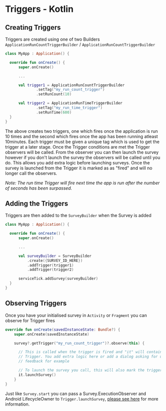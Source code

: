 # Triggers - Kotlin

## Creating Triggers

Triggers are created using one of two Builders `ApplicationRunCountTriggerBuilder` / `ApplicationRunCountTriggerBuilder`

```kotlin
class MyApp : Application() {

  override fun onCreate() {
      super.onCreate()

      ...

      val trigger1 = ApplicationRunCountTriggerBuilder
              .setTag("my_run_count_trigger")
              .setRunCount(10)

      val trigger2 = ApplicationRunTimeTriggerBuilder
              .setTag("my_run_time_trigger")
              .setRunTime(600)
  }
}
```

The above creates two triggers, one which fires once the application is run 10 times and the second which fires once the app has been running atleast 10minutes. Each trigger must be given a unique tag which is used to get the trigger at a later stage. Once the Trigger conditions are met the Trigger observers will be called. From the observer you can then launch the survey however if you don't launch the survey the observers will be called until you do. This allows you add extra logic before launching surveys. Once the survey is launched from the Trigger it is marked as as "fired" and will no longer call the observers.

_Note: The run time Trigger will fire next time the app is run after the number of seconds has been surpassed._

## Adding the Triggers

Triggers are then added to the `SurveyBuilder` when the Survey is added

```kotlin
class MyApp : Application() {

  override fun onCreate() {
      super.onCreate()

      ...

      val surveyBuilder = SurveyBuilder
          .create({SURVEY_ID_HERE})
          .addTrigger(trigger1)
          .addTrigger(trigger2)

      serviceTick.addSurvey(surveyBuilder)
  }
}
```

## Observing Triggers

Once you have your initialised survey in `Activity` or `Fragment` you can observe for Trigger fires

```kotlin
override fun onCreate(savedInstanceState: Bundle?) {
    super.onCreate(savedInstanceState)

    survey?.getTrigger("my_run_count_trigger")?.observe(this) {

      // This is called when the trigger is fired and "it" will contain the
      // Trigger. You add extra logic here or add a dialog asking for user
      // feedback for example

      // To launch the survey you call, this will also mark the trigger as fired
      it.launchSurvey()
    }
}
```

Just like `Survey.start` you can pass a Survey.ExecutionObserver and Android LifecycleOwner to `Trigger.launchSurvey`, [please see here](basic_usage_kotlin.md#observing-a-survey-whilst-its-being-performed-with-surveyexecutionobserver) for more information.
